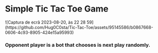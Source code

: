 <h1>Simple Tic Tac Toe Game</h1>
![Captura de ecrã 2023-08-20, às 22 28 59](https://github.com/Hug0C0sta/Tic-Tac-Toe/assets/95145586/b0867668-0606-4c93-8905-424e15a95993)
<h3>Opponent player is a bot that chooses is next play randomly.</h3>
